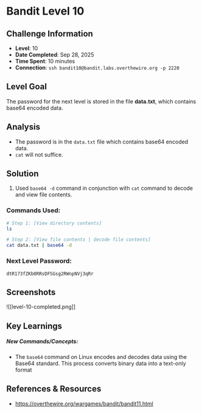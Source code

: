 # Bandit Level 10

## Challenge Information
- **Level**: 10
- **Date Completed**: Sep 28, 2025
- **Time Spent**: 10 minutes
- **Connection**: `ssh bandit10@bandit.labs.overthewire.org -p 2220`

## Level Goal

The password for the next level is stored in the file **data.txt**, which contains base64 encoded data.

## Analysis
- The password is in the `data.txt` file which contains base64 encoded data.
- `cat` will not suffice.

## Solution
1. Used `base64 -d` command in conjunction with `cat` command to decode and view file contents.

### Commands Used:
```bash
# Step 1: [View directory contents]
ls

# Step 2: [View file contents | decode file contents]  
cat data.txt | base64 -d
```
### Next Level Password: 
```
dtR173fZKb0RRsDFSGsg2RWnpNVj3qRr
```
## Screenshots
![[level-10-completed.png]]

## Key Learnings
##### New Commands/Concepts:
- The `base64` command on Linux encodes and decodes data using the Base64 standard. This process converts binary data into a text-only format

## References & Resources
- https://overthewire.org/wargames/bandit/bandit11.html
